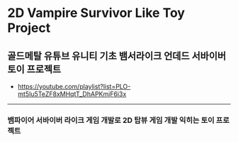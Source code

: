 # 2D Vampire Survivor Like Toy Project

## 골드메탈 유튜브 유니티 기초 뱀서라이크 언데드 서바이버 토이 프로젝트
- https://youtube.com/playlist?list=PLO-mt5Iu5TeZF8xMHqtT_DhAPKmjF6i3x
---
### 뱀파이어 서바이버 라이크 게임 개발로 2D 탑뷰 게임 개발 익히는 토이 프로젝트